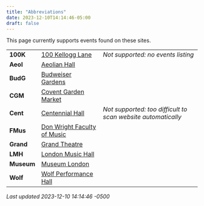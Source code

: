 ```yaml
---
title: "Abbreviations"
date: 2023-12-10T14:14:46-05:00
draft: false
---
```


This page currently supports events found on these sites.

|   |       | |
|:--------------|:------|:--|
| **100K** | [100 Kellogg Lane](https://100kellogglane.com/) | *Not supported: no events listing*
| **Aeol** | [Aeolian Hall](https://aeolianhall.ca/) | 
| **BudG** | [Budweiser Gardens](https://www.budweisergardens.com/) | 
| **CGM** | [Covent Garden Market](https://coventmarket.com/) | 
| **Cent** | [Centennial Hall](https://centennialhall.london.ca/london-event-listings.html) | *Not supported: too difficult to scan website automatically*
| **FMus** | [Don Wright Faculty of Music](http://www.events.westernu.ca/events/music/) | 
| **Grand** | [Grand Theatre](https://www.grandtheatre.com/) | 
| **LMH** | [London Music Hall](http://londonmusichall.com/) | 
| **Museum** | [Museum London](https://museumlondon.ca/) | 
| **Wolf** | [Wolf Performance Hall](https://www.lpl.ca/services-spaces/featured-spaces/wolf-performance-hall) | 

_Last updated 2023-12-10 14:14:46 -0500_
